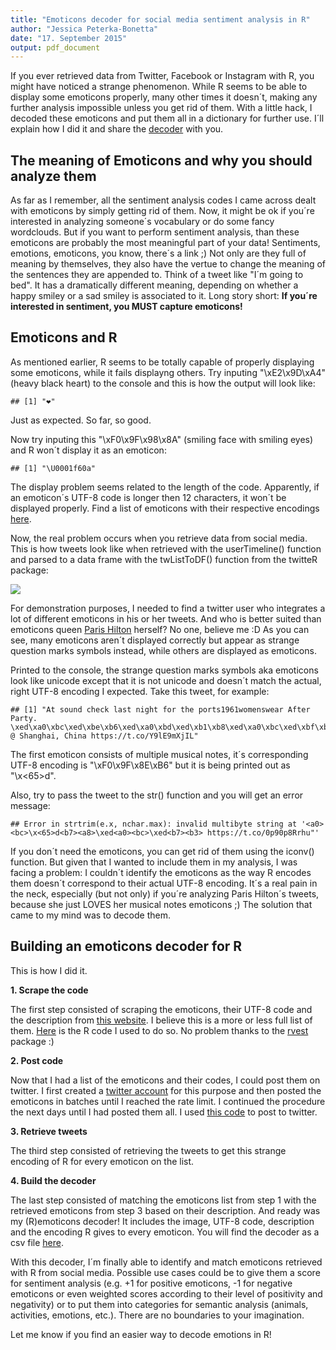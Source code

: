 ```yaml
---
title: "Emoticons decoder for social media sentiment analysis in R"
author: "Jessica Peterka-Bonetta"
date: "17. September 2015"
output: pdf_document
---
```


If you ever retrieved data from Twitter, Facebook or Instagram with R, you might have noticed a strange phenomenon. While R seems to be able to display some emoticons properly, many other times it doesn´t, making any further analysis impossible unless you get rid of them. With a little hack, I decoded these emoticons and put them all in a dictionary for further use. I´ll explain how I did it and share the [decoder](https://github.com/today-is-a-good-day/Emoticons/blob/master/emDict.csv) with you.  

## The meaning of Emoticons and why you should analyze them
As far as I remember, all the sentiment analysis codes I came across dealt with emoticons by simply getting rid of them. Now, it might be ok if you´re interested in analyzing someone´s vocabulary or do some fancy wordclouds. But if you want to perform sentiment analysis, than these emoticons are probably the most meaningful part of your data! Sentiments, emotions, emoticons, you know, there´s a link ;) Not only are they full of meaning by themselves, they also have the vertue to change the meaning of the sentences they are appended to. Think of a tweet like "I´m going to bed". It has a dramatically different meaning, depending on whether a happy smiley or a sad smiley is associated to it. Long story short: **If you´re interested in sentiment, you MUST capture emoticons!**

## Emoticons and R
As mentioned earlier, R seems to be totally capable of properly displaying some emoticons, while it fails displayng others. Try inputing "\xE2\x9D\xA4" (heavy black heart) to the console and this is how the output will look like: 

```
## [1] "❤"
```
Just as expected. So far, so good. 

Now try inputing this "\xF0\x9F\x98\x8A" (smiling face with smiling eyes) and R won´t display it as an emoticon:

```
## [1] "\U0001f60a"
```

The display problem seems related to the length of the code. Apparently, if an emoticon´s UTF-8 code is longer then 12 characters, it won´t be displayed properly. Find a list of emoticons with their respective encodings [here](http://apps.timwhitlock.info/emoji/tables/unicode). 

Now, the real problem occurs when you retrieve data from social media. This is how tweets look like when retrieved with the userTimeline() function and parsed to a data frame with the twListToDF() function from the twitteR package: 

![](tweetsdf.png)

For demonstration purposes, I needed to find a twitter user who integrates a lot of different emoticons in his or her tweets. And who is better suited than emoticons queen [Paris Hilton](https://twitter.com/parishilton) herself? No one, believe me :D As you can see, many emoticons aren´t displayed correctly but appear as strange question marks symbols instead, while others are displayed as emoticons. 

Printed to the console, the strange question marks symbols aka emoticons look like unicode except that it is not unicode and doesn´t match the actual, right UTF-8 encoding I expected. Take this tweet, for example:   

```
## [1] "At sound check last night for the ports1961womenswear After Party. \xed\xa0\xbc\xed\xbe\xb6\xed\xa0\xbd\xed\xb1\xb8\xed\xa0\xbc\xed\xbf\xbc\xed\xa0\xbc\xed\xbe\xb6 @ Shanghai, China https://t.co/Y9lE9mXjIL"
```
The first emoticon consists of multiple musical notes, it´s corresponding UTF-8 encoding is "\xF0\x9F\x8E\xB6" but it is being printed out as "<a0><bc>\x<65>d<be><b6>".

Also, try to pass the tweet to the str() function and you will get an error message: 

```
## Error in strtrim(e.x, nchar.max): invalid multibyte string at '<a0><bc>\x<65>d<b7><a8>\xed<a0><bc>\xed<b7><b3> https://t.co/0p90p8Rrhu"'
```

If you don´t need the emoticons, you can get rid of them using the iconv() function. But given that I wanted to include them in my analysis, I was facing a problem: I couldn´t identify the emoticons as the way R encodes them doesn´t correspond to their actual UTF-8 encoding. It´s a real pain in the neck, especially (but not only) if you´re analyzing Paris Hilton´s tweets, because she just LOVES her musical notes emoticons ;) The solution that came to my mind was to decode them.

## Building an emoticons decoder for R
This is how I did it. 

**1. Scrape the code**
 
The first step consisted of scraping the emoticons, their UTF-8 code and the description from [this website](http://apps.timwhitlock.info/emoji/tables/unicode). I believe this is a more or less full list of them. [Here](https://github.com/today-is-a-good-day/Emoticons/blob/master/scrapeEmoticons.R) is the R code I used to do so. No problem thanks to the [rvest](https://cran.r-project.org/web/packages/rvest/rvest.pdf) package :)

**2. Post code** 
 
Now that I had a list of the emoticons and their codes, I could post them on twitter. I first created a [twitter account](https://twitter.com/remoticons) for this purpose and then posted the emoticons in batches until I reached the rate limit. I continued the procedure the next days until I had posted them all. I used [this code](https://github.com/today-is-a-good-day/Emoticons/blob/master/postEmoticons.R) to post to twitter. 

**3. Retrieve tweets**
 
The third step consisted of retrieving the tweets to get this strange encoding of R for every emoticon on the list. 

**4. Build the decoder**
 
The last step consisted of matching the emoticons list from step 1 with the retrieved emoticons from step 3 based on their description. And ready was my (R)emoticons decoder! It includes the image, UTF-8 code, description and the encoding R gives to every emoticon. You will find the decoder as a csv file [here](https://github.com/today-is-a-good-day/Emoticons/blob/master/emDict.csv). 


With this decoder, I´m finally able to identify and match emoticons retrieved with R from social media. Possible use cases could be to give them a score for sentiment analysis (e.g. +1 for positive emoticons, -1 for negative emoticons or even weighted scores according to their level of positivity and negativity) or to put them into categories for semantic analysis (animals, activities, emotions, etc.). There are no boundaries to your imagination.

Let me know if you find an easier way to decode emotions in R! 

